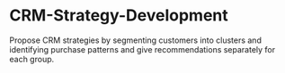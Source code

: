 # CRM-Strategy-Development
Propose CRM strategies by segmenting customers into clusters and identifying purchase patterns and give recommendations separately for each group.
